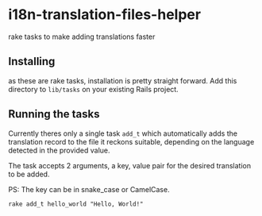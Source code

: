 # i18n-translation-files-helper

rake tasks to make adding translations faster

## Installing

as these are rake tasks, installation is pretty straight forward.
Add this directory to `lib/tasks` on your existing Rails project.

## Running the tasks

Currently theres only a single task `add_t` which automatically adds the translation record to the file it reckons suitable, depending on the language detected in the provided value.

The task accepts 2 arguments, a key, value pair for the desired translation to be added.

PS: The key can be in snake_case or CamelCase.

```
rake add_t hello_world "Hello, World!"
```
